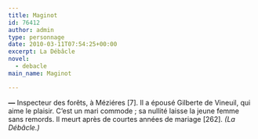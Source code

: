 ```yaml
---
title: Maginot
id: 76412
author: admin
type: personnage
date: 2010-03-11T07:54:25+00:00
excerpt: La Débâcle
novel:
  - debacle
main_name: Maginot

---
```

**—** Inspecteur des forêts, à Méziéres [7]. Il a épousé Gilberte de Vineuil, qui aime le plaisir. C’est un mari commode ; sa nullité laisse la jeune femme sans remords. Il meurt après de courtes années de mariage [262]. _(La Débâcle.)_